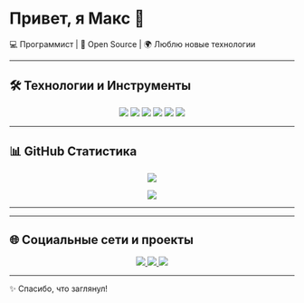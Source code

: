 # Привет, я Макс 👋

💻 Программист | 🚀 Open Source | 🌍 Люблю новые технологии  

---

## 🛠 Технологии и Инструменты

<p align="center">
  <img src="https://img.shields.io/badge/Go-00ADD8?style=for-the-badge&logo=go&logoColor=white"/>
  <img src="https://img.shields.io/badge/Python-3670A0?style=for-the-badge&logo=python&logoColor=ffdd54"/>
  <img src="https://img.shields.io/badge/JavaScript-323330?style=for-the-badge&logo=javascript&logoColor=f7df1e"/>
  <img src="https://img.shields.io/badge/HTML5-E34F26?style=for-the-badge&logo=html5&logoColor=white"/>
  <img src="https://img.shields.io/badge/CSS3-1572B6?style=for-the-badge&logo=css3&logoColor=white"/>
  <img src="https://img.shields.io/badge/Linux-FCC624?style=for-the-badge&logo=linux&logoColor=black"/>
</p>

---

## 📊 GitHub Статистика

<p align="center">
  <img src="https://github-readme-stats.vercel.app/api?username=MaksymLeiber&show_icons=true&hide_border=true&theme=tokyonight"/>
</p>

<p align="center">
  <img src="https://github-readme-stats.vercel.app/api/top-langs/?username=MaksymLeiber&layout=compact&hide_border=true&theme=tokyonight"/>
</p>

---



---

## 🌐 Социальные сети и проекты

<p align="center">
  <a href="https://t.me/your_telegram" target="_blank">
    <img src="https://img.shields.io/badge/Telegram-0088CC?style=for-the-badge&logo=telegram&logoColor=white"/>
  </a>
  <a href="https://github.com/MaksymLeiber" target="_blank">
    <img src="https://img.shields.io/badge/GitHub-181717?style=for-the-badge&logo=github&logoColor=white"/>
  </a>
  <a href="https://www.linkedin.com/in/your_linkedin/" target="_blank">
    <img src="https://img.shields.io/badge/LinkedIn-0A66C2?style=for-the-badge&logo=linkedin&logoColor=white"/>
  </a>
</p>

---

✨ Спасибо, что заглянул!  
